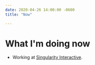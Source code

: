```yaml
---
date: 2020-04-26 14:00:00 -0600
title: "Now"

---
```



# What I'm doing now

- Working at [Singularity Interactive](https://singularity-interactive.com/).
